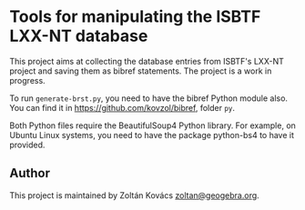 # Tools for manipulating the ISBTF LXX-NT database

This project aims at collecting the database entries from ISBTF's LXX-NT
project and saving them as bibref statements. The project is a work in progress.

To run `generate-brst.py`, you need to have the bibref Python module also.
You can find it in https://github.com/kovzol/bibref, folder `py`.

Both Python files require the BeautifulSoup4 Python library. For example,
on Ubuntu Linux systems, you need to have the package python-bs4 to have
it provided.

## Author

This project is maintained by Zoltán Kovács <zoltan@geogebra.org>.
